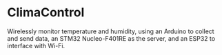 # ClimaControl

Wirelessly monitor temperature and humidity, using an Arduino to collect and send data, an STM32 Nucleo-F401RE as the server, and an ESP32 to interface with Wi-Fi.